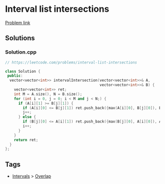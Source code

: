 # Interval list intersections

[Problem link](https://leetcode.com/problems/interval-list-intersections)

## Solutions


### Solution.cpp
```cpp
// https://leetcode.com/problems/interval-list-intersections

class Solution {
 public:
  vector<vector<int>> intervalIntersection(vector<vector<int>>& A,
                                           vector<vector<int>>& B) {
    vector<vector<int>> ret;
    int M = A.size(), N = B.size();
    for (int i = 0, j = 0; i < M and j < N;) {
      if (A[i][1] >= B[j][1]) {
        if (A[i][0] <= B[j][1]) ret.push_back({max(A[i][0], B[j][0]), B[j][1]});
        j++;
      } else {
        if (B[j][0] <= A[i][1]) ret.push_back({max(B[j][0], A[i][0]), A[i][1]});
        i++;
      }
    }
    return ret;
  }
};
```
## Tags

* [Intervals](/README.md#Intervals) > [Overlap](/README.md#Intervals-Overlap)
